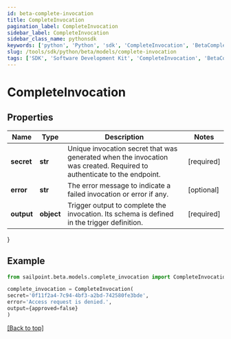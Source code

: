 ```yaml
---
id: beta-complete-invocation
title: CompleteInvocation
pagination_label: CompleteInvocation
sidebar_label: CompleteInvocation
sidebar_class_name: pythonsdk
keywords: ['python', 'Python', 'sdk', 'CompleteInvocation', 'BetaCompleteInvocation'] 
slug: /tools/sdk/python/beta/models/complete-invocation
tags: ['SDK', 'Software Development Kit', 'CompleteInvocation', 'BetaCompleteInvocation']
---
```


# CompleteInvocation


## Properties

Name | Type | Description | Notes
------------ | ------------- | ------------- | -------------
**secret** | **str** | Unique invocation secret that was generated when the invocation was created. Required to authenticate to the endpoint. | [required]
**error** | **str** | The error message to indicate a failed invocation or error if any. | [optional] 
**output** | **object** | Trigger output to complete the invocation. Its schema is defined in the trigger definition. | [required]
}

## Example

```python
from sailpoint.beta.models.complete_invocation import CompleteInvocation

complete_invocation = CompleteInvocation(
secret='0f11f2a4-7c94-4bf3-a2bd-742580fe3bde',
error='Access request is denied.',
output={approved=false}
)

```
[[Back to top]](#) 

